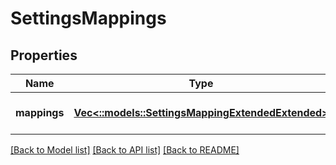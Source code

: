 # SettingsMappings

## Properties
Name | Type | Description | Notes
------------ | ------------- | ------------- | -------------
**mappings** | [**Vec<::models::SettingsMappingExtendedExtended>**](SettingsMappingExtendedExtended.md) |  | [optional] [default to null]

[[Back to Model list]](../README.md#documentation-for-models) [[Back to API list]](../README.md#documentation-for-api-endpoints) [[Back to README]](../README.md)



